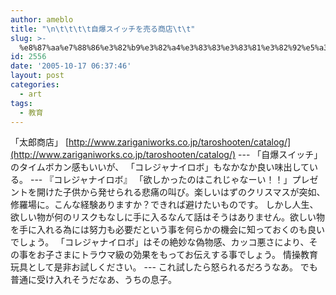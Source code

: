 ```yaml
---
author: ameblo
title: "\n\t\t\t\t自爆スイッチを売る商店\t\t"
slug: >-
  %e8%87%aa%e7%88%86%e3%82%b9%e3%82%a4%e3%83%83%e3%83%81%e3%82%92%e5%a3%b2%e3%82%8b%e5%95%86%e5%ba%97
id: 2556
date: '2005-10-17 06:37:46'
layout: post
categories:
  - art
tags:
  - 教育
---
```


「太郎商店」 [http://www.zariganiworks.co.jp/taroshooten/catalog/](http://www.zariganiworks.co.jp/taroshooten/catalog/) --- 「自爆スイッチ」のタイムボカン感もいいが、 「コレジャナイロボ」もなかなか良い味出している。 --- 『コレジャナイロボ』 「欲しかったのはこれじゃなーい！！」プレゼントを開けた子供から発せられる悲痛の叫び。楽しいはずのクリスマスが突如、修羅場に。こんな経験ありますか？できれば避けたいものです。 しかし人生、欲しい物が何のリスクもなしに手に入るなんて話はそうはありません。欲しい物を手に入れる為には努力も必要だという事を何らかの機会に知っておくのも良いでしょう。 「コレジャナイロボ」はその絶妙な偽物感、カッコ悪さにより、その事をお子さまにトラウマ級の効果をもってお伝えする事でしょう。 情操教育玩具として是非お試しください。 --- これ試したら怒られるだろうなあ。 でも普通に受け入れそうだなあ、うちの息子。